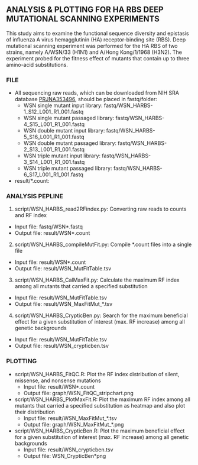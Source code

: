## ANALYSIS & PLOTTING FOR HA RBS DEEP MUTATIONAL SCANNING EXPERIMENTS
This study aims to examine the functional sequence diversity and epistasis of influenza A virus hemagglutinin (HA) receptor-binding site (RBS). Deep mutational scanning experiment was performed for the HA RBS of two strains, namely A/WSN/33 (H1N1) and A/Hong Kong/1/1968 (H3N2). The experiment probed for the fitness effect of mutants that contain up to three amino-acid substitutions.

### FILE
* All sequencing raw reads, which can be downloaded from NIH SRA database [PRJNA353496](https://www.ncbi.nlm.nih.gov/bioproject/PRJNA353496), should be placed in fastq/folder:
  * WSN single mutant input library: fastq/WSN\_HARBS-1\_S12\_L001\_R1\_001.fastq
  * WSN single mutant passaged library: fastq/WSN\_HARBS-4\_S15\_L001\_R1\_001.fastq
  * WSN double mutant input library: fastq/WSN\_HARBS-5\_S16\_L001\_R1\_001.fastq
  * WSN double mutant passaged library: fastq/WSN\_HARBS-2\_S13\_L001\_R1\_001.fastq
  * WSN triple mutant input library: fastq/WSN\_HARBS-3\_S14\_L001\_R1\_001.fastq
  * WSN triple mutant passaged library: fastq/WSN\_HARBS-6\_S17\_L001\_R1\_001.fastq
* result/\*.count: 

### ANALYSIS PEPLINE
1. script/WSN\_HARBS\_read2RFindex.py: Converting raw reads to counts and RF index
  * Input file: fastq/WSN\*.fastq
  * Output file: result/WSN\*.count
2. script/WSN\_HARBS\_compileMutFit.py: Compile \*.count files into a single file
  * Input file: result/WSN\*.count
  * Output file: result/WSN\_MutFitTable.tsv
3. script/WSN\_HARBS\_CalMaxFit.py: Calculate the maximum RF index among all mutants that carried a specified substitution
  * Input file: result/WSN\_MutFitTable.tsv
  * Output file: result/WSN\_MaxFitMut\_\*.tsv
4. script/WSN\_HARBS\_CrypticBen.py: Search for the maximum beneficial effect for a given substitution of interest (max. RF increase) among all genetic backgrounds
  * Input file: result/WSN\_MutFitTable.tsv
  * Output file: result/WSN\_crypticben.tsv

### PLOTTING
* script/WSN\_HARBS\_FitQC.R: Plot the RF index distribution of silent, missense, and nonsense mutations
  * Input file: result/WSN\*.count
  * Output file: graph/WSN\_FitQC\_stripchart.png
* script/WSN\_HARBS\_PlotMaxFit.R: Plot the maximum RF index among all mutants that carried a specified substitution as heatmap and also plot their distribution
  * Input file: result/WSN\_MaxFitMut\_\*.tsv
  * Output file: graph/WSN\_MaxFitMut\_\*.png
* script/WSN\_HARBS\_CrypticBen.R: Plot the maximum beneficial effect for a given substitution of interest (max. RF increase) among all genetic backgrounds
  * Input file: result/WSN\_crypticben.tsv
  * Output file: WSN\_CrypticBen\*png
